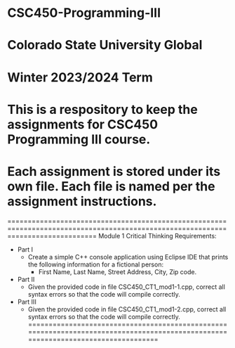 # CSC450-Programming-III
# Colorado State University Global
# Winter 2023/2024 Term

# This is a respository to keep the assignments for CSC450 Programming III course.
# Each assignment is stored under its own file. Each file is named per the assignment instructions.

==================================================================================================================================
Module 1 Critical Thinking Requirements: 
  - Part I
    - Create a simple C++ console application using Eclipse IDE that prints the following information for a fictional person:
        - First Name, Last Name, Street Address, City, Zip code.
  - Part II
      - Given the provided code in file CSC450_CT1_mod1-1.cpp, correct all syntax errors so that the code will compile correctly.
  - Part III
      - Given the provided code in file CSC450_CT1_mod1-2.cpp, correct all syntax errors so that the code will compile correctly.
==================================================================================================================================

  
